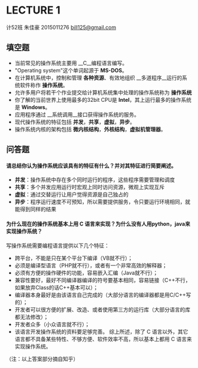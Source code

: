 # LECTURE 1
计52班 朱佳豪 2015011276 bill125@gmail.com
## 填空题

-   当前常见的操作系统主要用 __C__编程语言编写。
-   "Operating system"这个单词起源于 __MS-DOS__。
-   在计算机系统中，控制和管理 __各种资源__、有效地组织 __多道程序__运行的系统软件称作 __操作系统__。
-   允许多用户将若干个作业提交给计算机系统集中处理的操作系统称为 __操作系统__
-   你了解的当前世界上使用最多的32bit CPU是 __Intel__，其上运行最多的操作系统是 __Windows__。
-   应用程序通过 __系统调用__接口获得操作系统的服务。
-   现代操作系统的特征包括 __并发__，__共享__，__虚拟__，__异步__。
-   操作系统内核的架构包括 __微内核结构__，__外核结构__，__虚拟机管理器__。

## 问答题

#### 请总结你认为操作系统应该具有的特征有什么？并对其特征进行简要阐述。

- **并发**：操作系统中存在多个同时运行的程序，这些程序需要管理和调度
- **共享**：多个并发应用运行时宏观上同时访问资源，微观上实现互斥
- **虚拟**：通过交替运行让用户觉得资源是自己独占的
- **异步**：程序运行速度不可预知，所以需要提供服务，令只要运行环境相同，就能得到同样的结果


#### 为什么现在的操作系统基本上用 C 语言来实现？为什么没有人用python，java来实现操作系统？

写操作系统需要编程语言提供以下几个特征：
- 跨平台，不能是只在某个平台下编译（VB就不行）；
- 必须是编译型语言（PHP就不行），或者有一个非常高效的解释器；
- 必须有方便的操作硬件的功能，容易嵌入汇编（Java就不行）；
- 兼容性要好，最好不同编译器编译的符号要基本相同，容易链接（C++不行，如果放弃Class的话C++基本可以）；
- 编译器本身最好是由该语言自己完成的（大部分语言的编译器都是用C/C++写的）；
- 开发者可以很方便的扩展、改造、或者使用第三方的运行库（大部分语言的库都无法修改）；
- 开发者众多（小众语言就不行）；
- 该语言开发操作系统的资料要足够完善。
综上所述，除了 C 语言以外，其它语言都不具备某些特性、不够方便、软件效率不高，所以基本上都用 C 语言来实现操作系统。

（注：以上答案部分摘自知乎）